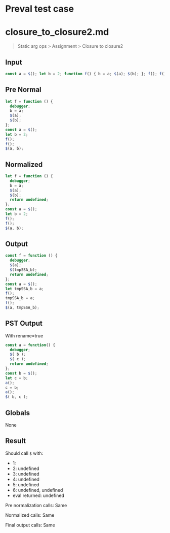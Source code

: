 # Preval test case

# closure_to_closure2.md

> Static arg ops > Assignment > Closure to closure2
>
> 

## Input

`````js filename=intro
const a = $(); let b = 2; function f() { b = a; $(a); $(b); }; f(); f(); $(a, b);
`````

## Pre Normal


`````js filename=intro
let f = function () {
  debugger;
  b = a;
  $(a);
  $(b);
};
const a = $();
let b = 2;
f();
f();
$(a, b);
`````

## Normalized


`````js filename=intro
let f = function () {
  debugger;
  b = a;
  $(a);
  $(b);
  return undefined;
};
const a = $();
let b = 2;
f();
f();
$(a, b);
`````

## Output


`````js filename=intro
const f = function () {
  debugger;
  $(a);
  $(tmpSSA_b);
  return undefined;
};
const a = $();
let tmpSSA_b = a;
f();
tmpSSA_b = a;
f();
$(a, tmpSSA_b);
`````

## PST Output

With rename=true

`````js filename=intro
const a = function() {
  debugger;
  $( b );
  $( c );
  return undefined;
};
const b = $();
let c = b;
a();
c = b;
a();
$( b, c );
`````

## Globals

None

## Result

Should call `$` with:
 - 1: 
 - 2: undefined
 - 3: undefined
 - 4: undefined
 - 5: undefined
 - 6: undefined, undefined
 - eval returned: undefined

Pre normalization calls: Same

Normalized calls: Same

Final output calls: Same
